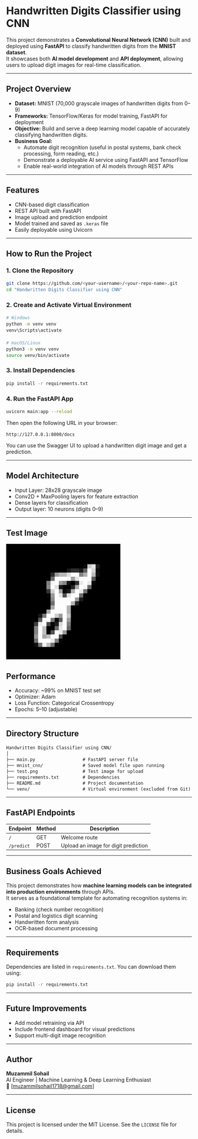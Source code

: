 # Handwritten Digits Classifier using CNN

This project demonstrates a **Convolutional Neural Network (CNN)** built and deployed using **FastAPI** to classify handwritten digits from the **MNIST dataset**.  
It showcases both **AI model development** and **API deployment**, allowing users to upload digit images for real-time classification.

---

## Project Overview

- **Dataset:** MNIST (70,000 grayscale images of handwritten digits from 0–9)  
- **Frameworks:** TensorFlow/Keras for model training, FastAPI for deployment  
- **Objective:** Build and serve a deep learning model capable of accurately classifying handwritten digits.  
- **Business Goal:**  
  - Automate digit recognition (useful in postal systems, bank check processing, form reading, etc.)  
  - Demonstrate a deployable AI service using FastAPI and TensorFlow  
  - Enable real-world integration of AI models through REST APIs  

---

## Features

- CNN-based digit classification
- REST API built with FastAPI
- Image upload and prediction endpoint
- Model trained and saved as `.keras` file
- Easily deployable using Uvicorn

---

## How to Run the Project

### 1. Clone the Repository
```bash
git clone https://github.com/<your-username>/<your-repo-name>.git
cd "Handwritten Digits Classifier using CNN"
```

### 2. Create and Activate Virtual Environment
```bash
# Windows
python -m venv venv
venv\Scripts\activate

# macOS/Linux
python3 -m venv venv
source venv/bin/activate
```

### 3. Install Dependencies
```bash
pip install -r requirements.txt
```

### 4. Run the FastAPI App
```bash
uvicorn main:app --reload
```
Then open the following URL in your browser:
```
http://127.0.0.1:8000/docs
```
You can use the Swagger UI to upload a handwritten digit image and get a prediction.

---

## Model Architecture

- Input Layer: 28x28 grayscale image
- Conv2D + MaxPooling layers for feature extraction
- Dense layers for classification
- Output layer: 10 neurons (digits 0–9)

---

## Test Image

!["test image"](test.png)


## Performance

- Accuracy: ~99% on MNIST test set  
- Optimizer: Adam  
- Loss Function: Categorical Crossentropy  
- Epochs: 5–10 (adjustable)

---

## Directory Structure

```
Handwritten Digits Classifier using CNN/
│
├── main.py                  # FastAPI server file
├── mnist_cnn/               # Saved model file upon running
├── test.png                 # Test image for upload
├── requirements.txt         # Dependencies
├── README.md                # Project documentation
└── venv/                    # Virtual environment (excluded from Git)
```

---

## FastAPI Endpoints

| Endpoint | Method | Description |
|-----------|--------|-------------|
| `/` | GET | Welcome route |
| `/predict` | POST | Upload an image for digit prediction |

---

## Business Goals Achieved

This project demonstrates how **machine learning models can be integrated into production environments** through APIs.  
It serves as a foundational template for automating recognition systems in:
- Banking (check number recognition)  
- Postal and logistics digit scanning  
- Handwritten form analysis  
- OCR-based document processing  

---

## Requirements

Dependencies are listed in `requirements.txt`. You can download them using:
```bash
pip install -r requirements.txt
```

---

## Future Improvements

- Add model retraining via API  
- Include frontend dashboard for visual predictions  
- Support multi-digit image recognition  

---

## Author

**Muzammil Sohail**  
AI Engineer | Machine Learning & Deep Learning Enthusiast  
📧 [muzammilsohail1718@gmail.com]

---

## License

This project is licensed under the MIT License. See the `LICENSE` file for details.
